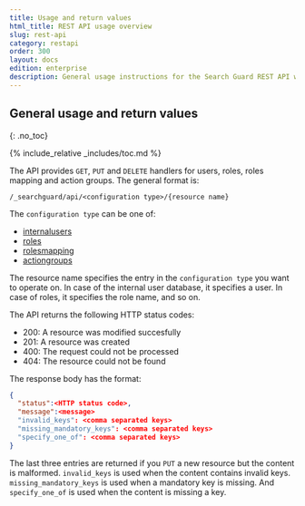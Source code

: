 ```yaml
---
title: Usage and return values
html_title: REST API usage overview
slug: rest-api
category: restapi
order: 300
layout: docs
edition: enterprise
description: General usage instructions for the Search Guard REST API which can be used to manage users, roles and permissions.
---
```

<!---
Copryight 2017 floragunn GmbH
-->

## General usage and return values
{: .no_toc}

{% include_relative _includes/toc.md %}

The API provides `GET`, `PUT` and `DELETE` handlers for users, roles, roles mapping and action groups. The general format is:

```
/_searchguard/api/<configuration type>/{resource name}
```

The `configuration type` can be one of:

* [internalusers](restapi_api_internalusers.md)
* [roles](restapi_api_roles.md)
* [rolesmapping](restapi_api_rolesmapping.md)
* [actiongroups](restapi_api_actiongroups.md)

The resource name specifies the entry in the `configuration type` you want to operate on. In case of the internal user database, it specifies a user. In case of roles, it specifies the role name, and so on.

The API returns the following HTTP status codes:

* 200: A resource was modified succesfully
* 201: A resource was created
* 400: The request could not be processed
* 404: The resource could not be found

The response body has the format:

```json
{
  "status":<HTTP status code>,
  "message":<message>
  "invalid_keys": <comma separated keys>
  "missing_mandatory_keys": <comma separated keys>
  "specify_one_of": <comma separated keys>
}
```

The last three entries are returned if you `PUT` a new resource but the content is malformed. `invalid_keys` is used when the content contains invalid keys. `missing_mandatory_keys` is used when a mandatory key is missing. And `specify_one_of` is used when the content is missing a key.
